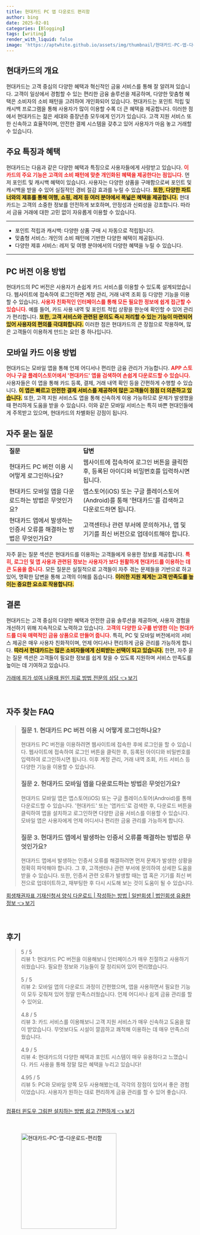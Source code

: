 ```yaml
---
title: 현대카드 PC 앱 다운로드 편리함
author: bing
date: 2025-02-01
categories: [Blogging]
tags: [writing]
render_with_liquid: false
image: 'https://aptwhite.github.io/assets/img/thumbnail/현대카드-PC-앱-다운로드-편리함.webp'
---
```



<h2 id='현대카드의 개요'>현대카드의 개요</h2>

<p>현대카드는 고객 중심의 다양한 혜택과 혁신적인 금융 서비스를 통해 잘 알려져 있습니다. 고객이 일상에서 경험할 수 있는 편리한 금융 솔루션을 제공하며, 다양한 맞춤형 혜택은 소비자의 소비 패턴을 고려하여 개인화되어 있습니다. 현대카드는 포인트 적립 및 캐시백 프로그램을 통해 사용자가 많이 이용할 수록 더 큰 혜택을 제공합니다. 이러한 점에서 현대카드는 젊은 세대와 중장년층 모두에게 인기가 있습니다. 고객 지원 서비스 또한 신속하고 효율적이며, 안전한 결제 시스템을 갖추고 있어 사용자가 마음 놓고 거래할 수 있습니다.</p>

<h2 id='주요 특징과 혜택'>주요 특징과 혜택</h2>

<p>현대카드는 다음과 같은 다양한 혜택과 특징으로 사용자들에게 사랑받고 있습니다. <b><span style="color: #ee2323;">이 카드의 주요 기능은 고객의 소비 패턴에 맞춘 개인화된 혜택을 제공한다는 점입니다.</span></b> 먼저 포인트 및 캐시백 혜택이 있습니다. 사용자는 다양한 상품을 구매함으로써 포인트 및 캐시백을 받을 수 있어 실질적인 경비 절감 효과를 누릴 수 있습니다. <b><span style="background-color: #ffe066;">또한, 다양한 파트너와의 제휴를 통해 여행, 쇼핑, 레저 등 여러 분야에서 폭넓은 혜택을 제공합니다.</span></b> 현대카드는 고객의 소중한 정보를 안전하게 보호하며, 안정성과 신뢰성을 강조합니다. 따라서 금융 거래에 대한 고민 없이 자유롭게 이용할 수 있습니다.</p>

<hr />

<ul>
    <li>포인트 적립과 캐시백: 다양한 상품 구매 시 자동으로 적립됩니다.</li>
    <li>맞춤형 서비스: 개인의 소비 패턴에 기반한 다양한 혜택이 제공됩니다.</li>
    <li>다양한 제휴 서비스: 레저 및 여행 분야에서의 다양한 혜택을 누릴 수 있습니다.</li>
</ul>

<hr />

<h2 id='PC 버전 이용 방법'>PC 버전 이용 방법</h2>

<p>현대카드의 PC 버전은 사용자가 손쉽게 카드 서비스를 이용할 수 있도록 설계되었습니다. 웹사이트에 접속하여 로그인하면 계정 관리, 거래 내역 조회 등 다양한 기능을 이용할 수 있습니다. <b><span style="color: #ee2323;">사용자 친화적인 인터페이스를 통해 모든 필요한 정보에 쉽게 접근할 수 있습니다.</span></b> 예를 들어, 카드 사용 내역 및 포인트 적립 상황을 한눈에 확인할 수 있어 관리가 편리합니다. <b><span style="background-color: #ffe066;">또한, 고객 서비스와 관련된 문의도 즉시 처리할 수 있는 기능이 마련되어 있어 사용자의 편의를 극대화합니다.</span></b> 이러한 점은 현대카드의 큰 장점으로 작용하며, 많은 고객들이 이용하게 만드는 요인 중 하나입니다.</p>

<h2 id='모바일 카드 이용 방법'>모바일 카드 이용 방법</h2>

<p>현대카드는 모바일 앱을 통해 언제 어디서나 편리한 금융 관리가 가능합니다. <b><span style="color: #ee2323;">APP 스토어나 구글 플레이스토어에서 '현대카드' 앱을 검색하여 손쉽게 다운로드할 수 있습니다.</span></b> 사용자들은 이 앱을 통해 카드 등록, 결제, 거래 내역 확인 등을 간편하게 수행할 수 있습니다. <b><span style="background-color: #ffe066;">이 앱은 빠르고 안전한 결제 서비스를 제공하여 많은 고객들이 점점 더 의존하고 있습니다.</span></b> 또한, 고객 지원 서비스도 앱을 통해 신속하게 이용 가능하므로 문제가 발생했을 때 편리하게 도움을 받을 수 있습니다. 이와 같은 모바일 서비스는 특히 바쁜 현대인들에게 주목받고 있으며, 현대카드의 차별화된 강점이 됩니다.</p>

<h2 id='자주 묻는 질문'>자주 묻는 질문</h2>

<table>
    <tr>
        <td><b>질문</b></td>
        <td><b>답변</b></td>
    </tr>
    <tr>
        <td>현대카드 PC 버전 이용 시 어떻게 로그인하나요?</td>
        <td>웹사이트에 접속하여 로그인 버튼을 클릭한 후, 등록된 아이디와 비밀번호를 입력하시면 됩니다.</td>
    </tr>
    <tr>
        <td>현대카드 모바일 앱을 다운로드하는 방법은 무엇인가요?</td>
        <td>앱스토어(iOS) 또는 구글 플레이스토어(Android)를 통해 '현대카드'를 검색하고 다운로드하면 됩니다.</td>
    </tr>
    <tr>
        <td>현대카드 앱에서 발생하는 인증서 오류를 해결하는 방법은 무엇인가요?</td>
        <td>고객센터나 관련 부서에 문의하거나, 앱 및 기기를 최신 버전으로 업데이트해야 합니다.</td>
    </tr>
</table>

<p>자주 묻는 질문 섹션은 현대카드를 이용하는 고객들에게 유용한 정보를 제공합니다. <b><span style="color: #ee2323;">특히, 로그인 및 앱 사용과 관련된 정보는 사용자가 보다 원활하게 현대카드를 이용하는 데 큰 도움을 줍니다.</span></b> 모든 질문은 실질적으로 고객들이 자주 겪는 문제들을 기반으로 하고 있어, 명확한 답변을 통해 고객의 이해를 돕습니다. <b><span style="background-color: #ffe066;">이러한 지원 체계는 고객 만족도를 높이는 중요한 요소로 작용합니다.</span></b></p>

<h2 id='결론'>결론</h2>

<p>현대카드는 고객 중심의 다양한 혜택과 안전한 금융 솔루션을 제공하며, 사용자 경험을 개선하기 위해 지속적으로 노력하고 있습니다. <b><span style="color: #ee2323;">고객의 다양한 요구를 반영한 이는 현대카드를 더욱 매력적인 금융 상품으로 만들어 줍니다.</span></b> 특히, PC 및 모바일 버전에서의 서비스 제공은 매우 사용자 친화적이며, 언제 어디서나 편리하게 금융 관리를 가능하게 합니다. <b><span style="background-color: #ffe066;">따라서 현대카드는 많은 소비자들에게 신뢰받는 선택이 되고 있습니다.</span></b> 한편, 자주 묻는 질문 섹션은 고객들이 필요한 정보를 쉽게 찾을 수 있도록 지원하며 서비스 만족도를 높이는 데 기여하고 있습니다.</p>


<p><a class="click-button" title="가래에 피가 섞여 나올때 원인 치료 방법 전문의 상담" href="https://aptwhite.github.io/posts/%EA%B0%80%EB%9E%98%EC%97%90-%ED%94%BC%EA%B0%80-%EC%84%9E%EC%97%AC-%EB%82%98%EC%98%AC%EB%95%8C-%EC%9B%90%EC%9D%B8-%EC%B9%98%EB%A3%8C-%EB%B0%A9%EB%B2%95-%EC%A0%84%EB%AC%B8%EC%9D%98-%EC%83%81%EB%8B%B4/" rel="dofollow">가래에 피가 섞여 나올때 원인 치료 방법 전문의 상담 👈 보기</a></p><br>
<h2 id='자주_찾는_FAQ'>자주 찾는 FAQ</h2>
<div itemscope="" itemtype="https://schema.org/FAQPage"> 
<blockquote> 
<div itemscope="" itemprop="mainEntity" itemtype="https://schema.org/Question"> 
<h3 itemprop="name">질문 1. 현대카드 PC 버전 이용 시 어떻게 로그인하나요?</h3> 
<div itemscope="" itemprop="acceptedAnswer" itemtype="https://schema.org/Answer"> 
<span itemprop="text"> 
<p>현대카드 PC 버전을 이용하려면 웹사이트에 접속한 후에 로그인을 할 수 있습니다. 웹사이트에 접속하여 로그인 버튼을 클릭한 후, 등록된 아이디와 비밀번호를 입력하여 로그인하시면 됩니다. 이후 계정 관리, 거래 내역 조회, 카드 서비스 등 다양한 기능을 이용할 수 있습니다.</p> 
</span> 
</div> 
</div> 

<div itemscope="" itemprop="mainEntity" itemtype="https://schema.org/Question"> 
<h3 itemprop="name">질문 2. 현대카드 모바일 앱을 다운로드하는 방법은 무엇인가요?</h3> 
<div itemscope="" itemprop="acceptedAnswer" itemtype="https://schema.org/Answer"> 
<span itemprop="text"> 
<p>현대카드 모바일 앱은 앱스토어(iOS) 또는 구글 플레이스토어(Android)를 통해 다운로드할 수 있습니다. '현대카드' 또는 '앱카드'로 검색한 후, 다운로드 버튼을 클릭하여 앱을 설치하고 로그인하면 다양한 금융 서비스를 이용할 수 있습니다. 모바일 앱은 사용자에게 언제 어디서나 편리한 금융 관리를 가능하게 합니다.</p> 
</span> 
</div> 
</div> 

<div itemscope="" itemprop="mainEntity" itemtype="https://schema.org/Question"> 
<h3 itemprop="name">질문 3. 현대카드 앱에서 발생하는 인증서 오류를 해결하는 방법은 무엇인가요?</h3> 
<div itemscope="" itemprop="acceptedAnswer" itemtype="https://schema.org/Answer"> 
<span itemprop="text"> 
<p>현대카드 앱에서 발생하는 인증서 오류를 해결하려면 먼저 문제가 발생한 상황을 정확히 파악해야 합니다. 그 후, 고객센터나 관련 부서에 문의하여 상세한 도움을 받을 수 있습니다. 또한, 인증서 관련 오류가 발생할 때는 앱 혹은 기기를 최신 버전으로 업데이트하고, 재부팅한 후 다시 시도해 보는 것이 도움이 될 수 있습니다.</p> 
</span> 
</div> 
</div> 

</blockquote> 
</div>
<p><a class="click-button" title="회생채권자표 기재신청서 양식 다운로드 | 작성하는 방법 | 일반회생 | 법인회생 유용한 정보" href="https://aptwhite.github.io/posts/%ED%9A%8C%EC%83%9D%EC%B1%84%EA%B6%8C%EC%9E%90%ED%91%9C-%EA%B8%B0%EC%9E%AC%EC%8B%A0%EC%B2%AD%EC%84%9C-%EC%96%91%EC%8B%9D-%EB%8B%A4%EC%9A%B4%EB%A1%9C%EB%93%9C-%EC%9E%91%EC%84%B1%ED%95%98%EB%8A%94-%EB%B0%A9%EB%B2%95-%EC%9D%BC%EB%B0%98%ED%9A%8C%EC%83%9D-%EB%B2%95%EC%9D%B8%ED%9A%8C%EC%83%9D-%EC%9C%A0%EC%9A%A9%ED%95%9C-%EC%A0%95%EB%B3%B4/" rel="dofollow">회생채권자표 기재신청서 양식 다운로드 | 작성하는 방법 | 일반회생 | 법인회생 유용한 정보 👈 보기</a></p><br>
<h2 id='후기'>후기</h2>
<div itemscope itemtype="https://schema.org/Product">
  <blockquote>
  <div itemprop="review" itemscope itemtype="https://schema.org/Review">
      <div itemprop="reviewRating" itemscope itemtype="https://schema.org/Rating"> <span itemprop="ratingValue">5</span> / <span itemprop="bestRating">5</span> </div>
      <span itemprop="reviewBody">리뷰 1: 현대카드 PC 버전을 이용해보니 인터페이스가 매우 친절하고 사용하기 쉬웠습니다. 필요한 정보와 기능들이 잘 정리되어 있어 편리했습니다.</span>
  </div>
  <br>
  <div itemprop="review" itemscope itemtype="https://schema.org/Review">
      <div itemprop="reviewRating" itemscope itemtype="https://schema.org/Rating"> <span itemprop="ratingValue">5</span> / <span itemprop="bestRating">5</span> </div>
      <span itemprop="reviewBody">리뷰 2: 모바일 앱의 다운로드 과정이 간편했으며, 앱을 사용하면서 필요한 기능이 모두 갖춰져 있어 정말 만족스러웠습니다. 언제 어디서나 쉽게 금융 관리를 할 수 있어요.</span>
  </div>
  <br>
  <div itemprop="review" itemscope itemtype="https://schema.org/Review">
      <div itemprop="reviewRating" itemscope itemtype="https://schema.org/Rating"> <span itemprop="ratingValue">4.8</span> / <span itemprop="bestRating">5</span> </div>
      <span itemprop="reviewBody">리뷰 3: 카드 서비스를 이용해보니 고객 지원 서비스가 매우 신속하고 도움을 많이 받았습니다. 무엇보다도 시설이 깔끔하고 쾌적해 이용하는 데 매우 만족스러웠습니다.</span>
  </div>
  <br>
  <div itemprop="review" itemscope itemtype="https://schema.org/Review">
      <div itemprop="reviewRating" itemscope itemtype="https://schema.org/Rating"> <span itemprop="ratingValue">4.9</span> / <span itemprop="bestRating">5</span> </div>
      <span itemprop="reviewBody">리뷰 4: 현대카드의 다양한 혜택과 포인트 시스템이 매우 유용하다고 느꼈습니다. 카드 사용을 통해 정말 많은 혜택을 누리고 있습니다!</span>
  </div>
  <br>
  <div itemprop="review" itemscope itemtype="https://schema.org/Review">
      <div itemprop="reviewRating" itemscope itemtype="https://schema.org/Rating"> <span itemprop="ratingValue">4.95</span> / <span itemprop="bestRating">5</span> </div>
      <span itemprop="reviewBody">리뷰 5: PC와 모바일 양쪽 모두 사용해봤는데, 각각의 장점이 있어서 좋은 경험이었습니다. 사용자가 원하는 대로 편리하게 금융 관리를 할 수 있어 좋습니다.</span>
  </div>
  <br>
  </blockquote>
</div>
<p><a class="click-button" title="컴퓨터 윈도우 그림판 설치하는 방법 쉽고 간편하게" href="https://aptwhite.github.io/posts/%EC%BB%B4%ED%93%A8%ED%84%B0-%EC%9C%88%EB%8F%84%EC%9A%B0-%EA%B7%B8%EB%A6%BC%ED%8C%90-%EC%84%A4%EC%B9%98%ED%95%98%EB%8A%94-%EB%B0%A9%EB%B2%95-%EC%89%BD%EA%B3%A0-%EA%B0%84%ED%8E%B8%ED%95%98%EA%B2%8C/" rel="dofollow">컴퓨터 윈도우 그림판 설치하는 방법 쉽고 간편하게 👈 보기</a></p><br>
<figure class="image"><img src="https://aptwhite.github.io/assets/img/thumbnail/현대카드-PC-앱-다운로드-편리함.webp" alt="현대카드-PC-앱-다운로드-편리함" width="256" height="256"></figure>